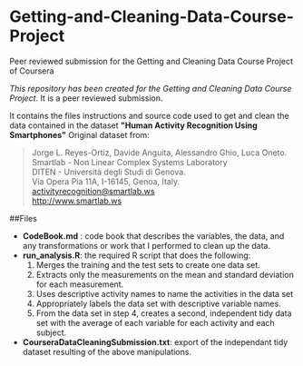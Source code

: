 # Getting-and-Cleaning-Data-Course-Project
Peer reviewed submission for the Getting and Cleaning Data Course Project of Coursera

*This repository has been created for the Getting and Cleaning Data Course Project.*
It is a peer reviewed submission.

It contains the files instructions and source code used to get and clean the data contained in the dataset **"Human Activity Recognition Using Smartphones"**
Original dataset from:
> Jorge L. Reyes-Ortiz, Davide Anguita, Alessandro Ghio, Luca Oneto.  
> Smartlab - Non Linear Complex Systems Laboratory  
> DITEN - Università degli Studi di Genova.  
> Via Opera Pia 11A, I-16145, Genoa, Italy.  
> <activityrecognition@smartlab.ws>  
> <http://www.smartlab.ws>

##Files
- **CodeBook.md** : code book that describes the variables, the data, and any transformations or work that I performed to clean up the data.
- **run_analysis.R**: the required R script that does the following: 
	1. Merges the training and the test sets to create one data set.
	2. Extracts only the measurements on the mean and standard deviation for each measurement. 
	3. Uses descriptive activity names to name the activities in the data set
	4. Appropriately labels the data set with descriptive variable names. 
	5. From the data set in step 4, creates a second, independent tidy data set with the average of each variable for each activity and each subject.
- **CourseraDataCleaningSubmission.txt**: export of the independant tidy dataset resulting of the above manipulations.


